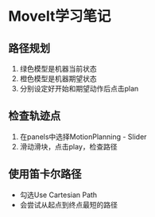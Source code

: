 # MoveIt学习笔记

## 路径规划

1. 绿色模型是机器当前状态
2. 橙色模型是机器期望状态
3. 分别设定好开始和期望动作后点击plan



## 检查轨迹点

1. 在panels中选择MotionPlanning - Slider
2. 滑动滑块，点击play，检查路径



## 使用笛卡尔路径

- 勾选Use Cartesian Path
- 会尝试从起点到终点最短的路径



